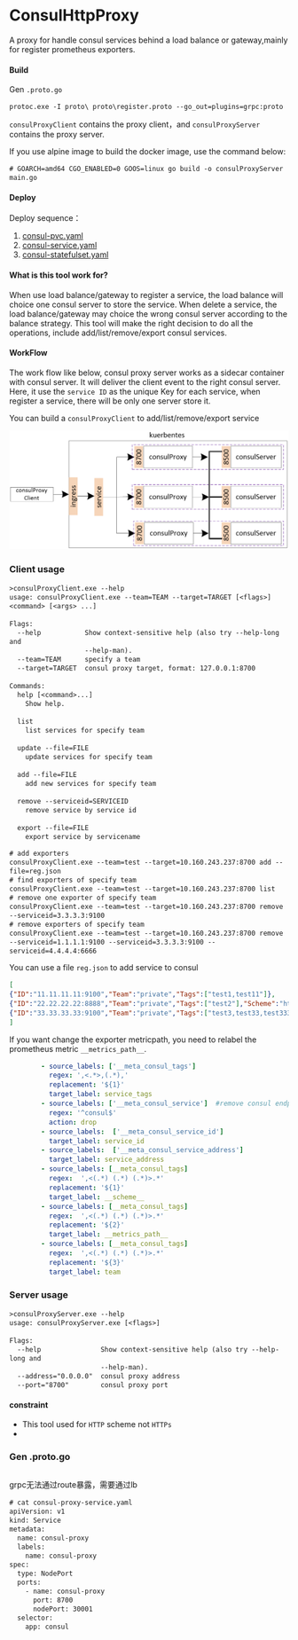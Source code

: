 # ConsulHttpProxy

A proxy for handle consul services behind a load balance or gateway,mainly for register prometheus exporters.

#### Build

Gen `.proto.go`

```
protoc.exe -I proto\ proto\register.proto --go_out=plugins=grpc:proto
```

`consulProxyClient` contains the proxy client，and `consulProxyServer` contains the proxy server.

If you use alpine image to build the docker image, use the command below:

```shell
# GOARCH=amd64 CGO_ENABLED=0 GOOS=linux go build -o consulProxyServer main.go
```

#### Deploy

Deploy sequence：

1. [consul-pvc.yaml](https://github.com/woodliu/consulHttpProxy/blob/master/deploy/consul-pvc.yaml)
2. [consul-service.yaml](https://github.com/woodliu/consulHttpProxy/blob/master/deploy/consul-service.yaml)
3. [consul-statefulset.yaml](https://github.com/woodliu/consulHttpProxy/blob/master/deploy/consul-statefulset.yaml)

#### What is this tool work for?

When use load balance/gateway to register a service, the load balance will choice one consul server to store the service. When delete a service, the load balance/gateway may choice the wrong consul server according to the balance strategy. This tool will make the right decision to do all the operations, include add/list/remove/export consul services.

#### WorkFlow

The work flow like below, consul proxy server works as a sidecar container with consul server. It will deliver the client event to the right consul server. Here, it use the `service ID` as the unique Key for each service, when register a service, there will be only one server store it.

You can build a `consulProxyClient` to add/list/remove/export service

![](./image/workflow.png)

### Client usage

```shell
>consulProxyClient.exe --help
usage: consulProxyClient.exe --team=TEAM --target=TARGET [<flags>] <command> [<args> ...]

Flags:
  --help           Show context-sensitive help (also try --help-long and
                   --help-man).
  --team=TEAM      specify a team
  --target=TARGET  consul proxy target, format: 127.0.0.1:8700

Commands:
  help [<command>...]
    Show help.

  list
    list services for specify team

  update --file=FILE
    update services for specify team

  add --file=FILE
    add new services for specify team

  remove --serviceid=SERVICEID
    remove service by service id

  export --file=FILE
    export service by servicename
```

```shell
# add exporters
consulProxyClient.exe --team=test --target=10.160.243.237:8700 add --file=reg.json
# find exporters of specify team
consulProxyClient.exe --team=test --target=10.160.243.237:8700 list
# remove one exporter of specify team
consulProxyClient.exe --team=test --target=10.160.243.237:8700 remove --serviceid=3.3.3.3:9100
# remove exporters of specify team
consulProxyClient.exe --team=test --target=10.160.243.237:8700 remove --serviceid=1.1.1.1:9100 --serviceid=3.3.3.3:9100 --serviceid=4.4.4.4:6666
```

You can use a file `reg.json` to add service to consul

```json
[
{"ID":"11.11.11.11:9100","Team":"private","Tags":["test1,test11"]},
{"ID":"22.22.22.22:8888","Team":"private","Tags":["test2"],"Scheme":"https","MetricPath":"/path/metrics"},
{"ID":"33.33.33.33:9100","Team":"private","Tags":["test3,test33,test333"]}
]
```

If you want change the exporter metricpath, you need to relabel the prometheus metric `__metrics_path__`.

```yaml
        - source_labels: ['__meta_consul_tags']
          regex: ',<.*>,(.*),'
          replacement: '${1}'
          target_label: service_tags
        - source_labels: ['__meta_consul_service']  #remove consul endpoint from prometheus
          regex: '^consul$'
          action: drop
        - source_labels:  ['__meta_consul_service_id']
          target_label: service_id
        - source_labels:  ['__meta_consul_service_address']
          target_label: service_address
        - source_labels: [__meta_consul_tags]
          regex:  ',<(.*) (.*) (.*)>.*'
          replacement: '${1}'
          target_label: __scheme__
        - source_labels: [__meta_consul_tags]
          regex:  ',<(.*) (.*) (.*)>.*'
          replacement: '${2}'
          target_label: __metrics_path__
        - source_labels: [__meta_consul_tags]
          regex:  ',<(.*) (.*) (.*)>.*'
          replacement: '${3}'
          target_label: team
```

### Server usage

```shell
>consulProxyServer.exe --help
usage: consulProxyServer.exe [<flags>]

Flags:
  --help               Show context-sensitive help (also try --help-long and
                       --help-man).
  --address="0.0.0.0"  consul proxy address
  --port="8700"        consul proxy port
```

#### constraint

- This tool used for `HTTP` scheme not `HTTPs`
- 



### Gen .proto.go

```

```



grpc无法通过route暴露，需要通过lb

```
# cat consul-proxy-service.yaml
apiVersion: v1
kind: Service
metadata:
  name: consul-proxy
  labels:
    name: consul-proxy
spec:
  type: NodePort
  ports:
    - name: consul-proxy
      port: 8700
      nodePort: 30001
  selector:
    app: consul
```

